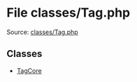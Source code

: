 File classes/Tag.php
=========

Source: [classes/Tag.php](https://github.com/PrestaShop/PrestaShop/blob/1.5.0.5/classes/Tag.php)


Classes
-------

* [TagCore](class.TagCore.md)

